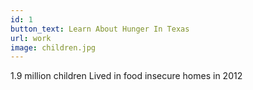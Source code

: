 ```yaml
---
id: 1
button_text: Learn About Hunger In Texas
url: work
image: children.jpg
---
```


1.9 million children Lived in food insecure homes in 2012
